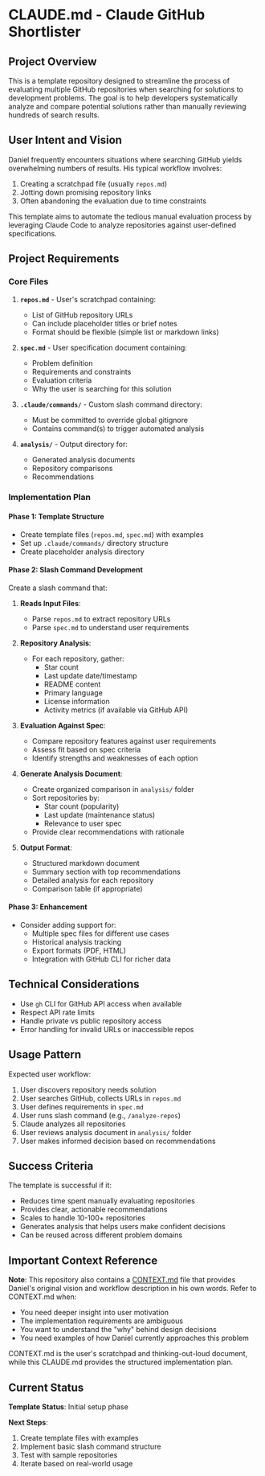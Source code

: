 # CLAUDE.md - Claude GitHub Shortlister

## Project Overview

This is a template repository designed to streamline the process of evaluating multiple GitHub repositories when searching for solutions to development problems. The goal is to help developers systematically analyze and compare potential solutions rather than manually reviewing hundreds of search results.

## User Intent and Vision

Daniel frequently encounters situations where searching GitHub yields overwhelming numbers of results. His typical workflow involves:

1. Creating a scratchpad file (usually `repos.md`)
2. Jotting down promising repository links
3. Often abandoning the evaluation due to time constraints

This template aims to automate the tedious manual evaluation process by leveraging Claude Code to analyze repositories against user-defined specifications.

## Project Requirements

### Core Files

1. **`repos.md`** - User's scratchpad containing:
   - List of GitHub repository URLs
   - Can include placeholder titles or brief notes
   - Format should be flexible (simple list or markdown links)

2. **`spec.md`** - User specification document containing:
   - Problem definition
   - Requirements and constraints
   - Evaluation criteria
   - Why the user is searching for this solution

3. **`.claude/commands/`** - Custom slash command directory:
   - Must be committed to override global gitignore
   - Contains command(s) to trigger automated analysis

4. **`analysis/`** - Output directory for:
   - Generated analysis documents
   - Repository comparisons
   - Recommendations

### Implementation Plan

#### Phase 1: Template Structure

- Create template files (`repos.md`, `spec.md`) with examples
- Set up `.claude/commands/` directory structure
- Create placeholder analysis directory

#### Phase 2: Slash Command Development

Create a slash command that:

1. **Reads Input Files**:
   - Parse `repos.md` to extract repository URLs
   - Parse `spec.md` to understand user requirements

2. **Repository Analysis**:
   - For each repository, gather:
     - Star count
     - Last update date/timestamp
     - README content
     - Primary language
     - License information
     - Activity metrics (if available via GitHub API)

3. **Evaluation Against Spec**:
   - Compare repository features against user requirements
   - Assess fit based on spec criteria
   - Identify strengths and weaknesses of each option

4. **Generate Analysis Document**:
   - Create organized comparison in `analysis/` folder
   - Sort repositories by:
     - Star count (popularity)
     - Last update (maintenance status)
     - Relevance to user spec
   - Provide clear recommendations with rationale

5. **Output Format**:
   - Structured markdown document
   - Summary section with top recommendations
   - Detailed analysis for each repository
   - Comparison table (if appropriate)

#### Phase 3: Enhancement

- Consider adding support for:
  - Multiple spec files for different use cases
  - Historical analysis tracking
  - Export formats (PDF, HTML)
  - Integration with GitHub CLI for richer data

## Technical Considerations

- Use `gh` CLI for GitHub API access when available
- Respect API rate limits
- Handle private vs public repository access
- Error handling for invalid URLs or inaccessible repos

## Usage Pattern

Expected user workflow:

1. User discovers repository needs solution
2. User searches GitHub, collects URLs in `repos.md`
3. User defines requirements in `spec.md`
4. User runs slash command (e.g., `/analyze-repos`)
5. Claude analyzes all repositories
6. User reviews analysis document in `analysis/` folder
7. User makes informed decision based on recommendations

## Success Criteria

The template is successful if it:

- Reduces time spent manually evaluating repositories
- Provides clear, actionable recommendations
- Scales to handle 10-100+ repositories
- Generates analysis that helps users make confident decisions
- Can be reused across different problem domains

## Important Context Reference

**Note**: This repository also contains a [CONTEXT.md](CONTEXT.md) file that provides Daniel's original vision and workflow description in his own words. Refer to CONTEXT.md when:

- You need deeper insight into user motivation
- The implementation requirements are ambiguous
- You want to understand the "why" behind design decisions
- You need examples of how Daniel currently approaches this problem

CONTEXT.md is the user's scratchpad and thinking-out-loud document, while this CLAUDE.md provides the structured implementation plan.

## Current Status

**Template Status**: Initial setup phase

**Next Steps**:
1. Create template files with examples
2. Implement basic slash command structure
3. Test with sample repositories
4. Iterate based on real-world usage

